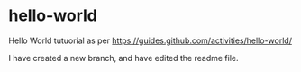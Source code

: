 # hello-world
Hello World tutuorial as per https://guides.github.com/activities/hello-world/ 

I have created a new branch, and have edited the readme file. 

